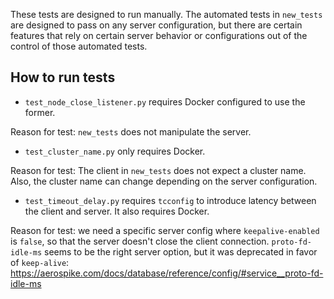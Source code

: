 These tests are designed to run manually. The automated tests in `new_tests` are designed to pass on any server
configuration, but there are certain features that rely on certain server behavior or configurations out of
the control of those automated tests.

## How to run tests

- `test_node_close_listener.py` requires Docker configured to use the former.

Reason for test: `new_tests` does not manipulate the server.

- `test_cluster_name.py` only requires Docker.

Reason for test: The client in `new_tests` does not expect a cluster name. Also, the cluster name can change depending
on the server configuration.

- `test_timeout_delay.py` requires `tcconfig` to introduce latency between the client and server. It also requires Docker.

Reason for test: we need a specific server config where `keepalive-enabled` is `false`, so that the server doesn't
close the client connection. `proto-fd-idle-ms` seems to be the right server option, but it was deprecated in favor of
`keep-alive`: https://aerospike.com/docs/database/reference/config/#service__proto-fd-idle-ms
